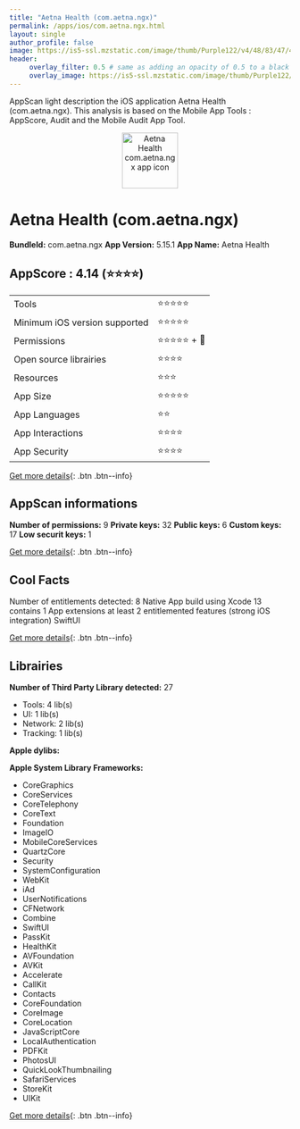 ```yaml
---
title: "Aetna Health (com.aetna.ngx)"
permalink: /apps/ios/com.aetna.ngx.html
layout: single
author_profile: false
image: https://is5-ssl.mzstatic.com/image/thumb/Purple122/v4/48/83/47/488347b6-cdd7-c9e8-24ac-4b80aa5a0c47/AppIcon-1x_U007emarketing-0-0-0-8-0-0-85-220.png/512x512bb.jpg
header: 
     overlay_filter: 0.5 # same as adding an opacity of 0.5 to a black background
     overlay_image: https://is5-ssl.mzstatic.com/image/thumb/Purple122/v4/48/83/47/488347b6-cdd7-c9e8-24ac-4b80aa5a0c47/AppIcon-1x_U007emarketing-0-0-0-8-0-0-85-220.png/512x512bb.jpg
---
```

AppScan light description the iOS application Aetna Health (com.aetna.ngx). This analysis is based on the Mobile App Tools : AppScore, Audit and the Mobile Audit App Tool.

  
  
<div style="text-align: center;"><img src="https://is5-ssl.mzstatic.com/image/thumb/Purple122/v4/48/83/47/488347b6-cdd7-c9e8-24ac-4b80aa5a0c47/AppIcon-1x_U007emarketing-0-0-0-8-0-0-85-220.png/512x512bb.jpg" width="100" height="100" alt="Aetna Health com.aetna.ngx app icon"></div>  
  
# Aetna Health (com.aetna.ngx)

**BundleId:** com.aetna.ngx
**App Version:** 5.15.1
**App Name:** Aetna Health


## AppScore : 4.14 (⭐️⭐️⭐️⭐️) 

<table>
<tr><td> Tools </td><td> ⭐️⭐️⭐️⭐️⭐️ </td></tr>
<tr><td> Minimum iOS version supported </td><td> ⭐️⭐️⭐️⭐️⭐️ </td></tr>
<tr><td> Permissions </td><td> ⭐️⭐️⭐️⭐️⭐️ + 🌟 </td></tr>
<tr><td> Open source librairies </td><td> ⭐️⭐️⭐️⭐️ </td></tr>
<tr><td> Resources </td><td> ⭐️⭐️⭐️ </td></tr>
<tr><td> App Size </td><td> ⭐️⭐️⭐️⭐️⭐️ </td></tr>
<tr><td> App Languages </td><td> ⭐️⭐️ </td></tr>
<tr><td> App Interactions </td><td> ⭐️⭐️⭐️⭐️ </td></tr>
<tr><td> App Security </td><td> ⭐️⭐️⭐️⭐️ </td></tr>
</table>

[Get more details](/pricing.html){: .btn .btn--info}  
  
## AppScan informations 

**Number of permissions:** 9
**Private keys:** 32
**Public keys:** 6
**Custom keys:** 17
**Low securit keys:** 1
  
[Get more details](/pricing.html){: .btn .btn--info}

## Cool Facts

Number of entitlements detected: 8
Native App
build using Xcode 13
contains 1 App extensions
at least 2 entitlemented features (strong iOS integration)
SwiftUI
  
[Get more details](/pricing.html){: .btn .btn--info}

## Librairies 
**Number of Third Party Library detected:** 27
- Tools: 4 lib(s)
- UI: 1 lib(s)
- Network: 2 lib(s)
- Tracking: 1 lib(s)

**Apple dylibs:**


**Apple System Library Frameworks:**
- CoreGraphics
- CoreServices
- CoreTelephony
- CoreText
- Foundation
- ImageIO
- MobileCoreServices
- QuartzCore
- Security
- SystemConfiguration
- WebKit
- iAd
- UserNotifications
- CFNetwork
- Combine
- SwiftUI
- PassKit
- HealthKit
- AVFoundation
- AVKit
- Accelerate
- CallKit
- Contacts
- CoreFoundation
- CoreImage
- CoreLocation
- JavaScriptCore
- LocalAuthentication
- PDFKit
- PhotosUI
- QuickLookThumbnailing
- SafariServices
- StoreKit
- UIKit


  
[Get more details](/pricing.html){: .btn .btn--info}

